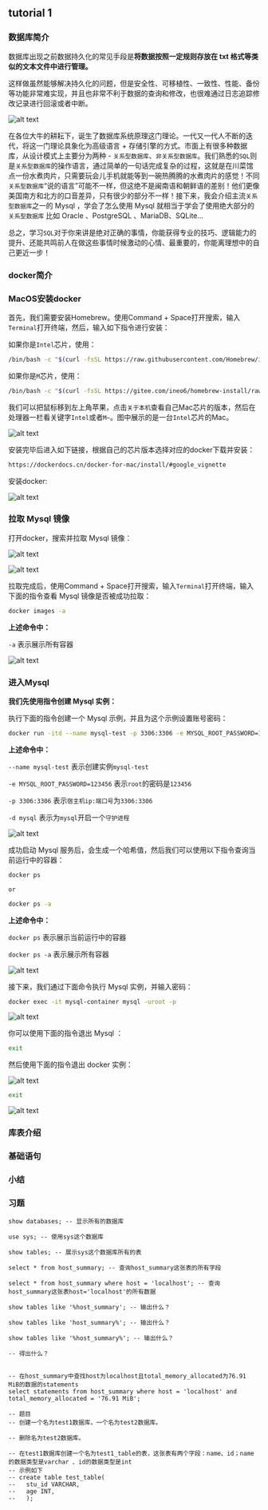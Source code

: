 ## tutorial 1
###  数据库简介
数据库出现之前数据持久化的常见手段是**将数据按照一定规则存放在 txt 格式等类似的文本文件中进行管理。**

这样做虽然能够解决持久化的问题，但是安全性、可移植性、一致性、性能、备份等功能非常难实现，并且也非常不利于数据的查询和修改，也很难通过日志追踪修改记录进行回滚或者中断。

![alt text](pic_1.png)

在各位大牛的耕耘下，诞生了数据库系统原理这门理论。一代又一代人不断的迭代，将这一门理论具象化为高级语言 + 存储引擎的方式。市面上有很多种数据库，从设计模式上主要分为两种 - `关系型数据库`、`非关系型数据库`。我们熟悉的`SQL`则是`关系型数据库`的操作语言，通过简单的一句话完成复杂的过程，这就是在川菜馆点一份水煮肉片，只需要玩会儿手机就能等到一碗热腾腾的水煮肉片的感觉！不同`关系型数据库`“说的语言”可能不一样，但这绝不是闽南语和朝鲜语的差别！他们更像美国南方和北方的口音差异，只有很少的部分不一样！接下来，我会介绍主流`关系型数据库`之一的 Mysql ，学会了怎么使用 Mysql 就相当于学会了使用绝大部分的 `关系型数据库` 比如 Oracle 、PostgreSQL 、MariaDB、SQLite... 

总之，学习`SQL`对于你来讲是绝对正确的事情，你能获得专业的技巧、逻辑能力的提升、还能共鸣前人在做这些事情时候激动的心情、最重要的，你能离理想中的自己更近一步！

###  docker简介
###  MacOS安装docker
首先，我们需要安装Homebrew。使用Command + Space打开搜索，输入`Terminal`打开终端，然后，输入如下指令进行安装：

如果你是`Intel`芯片，使用：

```bash
/bin/bash -c "$(curl -fsSL https://raw.githubusercontent.com/Homebrew/install/HEAD/install.sh)"
```

如果你是`M`芯片，使用：

```bash
/bin/bash -c "$(curl -fsSL https://gitee.com/ineo6/homebrew-install/raw/master/install.sh)"
```

我们可以把鼠标移到左上角苹果，点击`关于本机`查看自己Mac芯片的版本，然后在处理器一栏看关键字`Intel`或者`M~`。图中展示的是一台`Intel`芯片的Mac。

![alt text](image.png)

安装完毕后进入如下链接，根据自己的芯片版本选择对应的docker下载并安装：

```bash
https://dockerdocs.cn/docker-for-mac/install/#google_vignette
```

安装docker:

![alt text](image-1.png)

###  拉取 Mysql 镜像

打开docker，搜索并拉取 Mysql 镜像：

![alt text](image-2.png)

![alt text](image-3.png)

拉取完成后，使用Command + Space打开搜索，输入`Terminal`打开终端，输入下面的指令查看 Mysql 镜像是否被成功拉取：

```bash
docker images -a
```

**上述命令中：**

`-a` 表示展示所有容器

![alt text](image-6.png)

###  进入Mysql

**我们先使用指令创建 Mysql 实例：**

执行下面的指令创建一个 Mysql 示例，并且为这个示例设置账号密码：

```bash
docker run -itd --name mysql-test -p 3306:3306 -e MYSQL_ROOT_PASSWORD=123456 mysql
```

**上述命令中：**

`--name mysql-test` 表示创建实例`mysql-test` 

`-e MYSQL_ROOT_PASSWORD=123456` 表示`root`的密码是`123456`

`-p 3306:3306` 表示`宿主机ip:端口号`为`3306:3306`

`-d mysql` 表示为`mysql`开启一个`守护进程`

![alt text](image-8.png)

成功启动 Mysql 服务后，会生成一个哈希值，然后我们可以使用以下指令查询当前运行中的容器：

```bash
docker ps

or

docker ps -a
```
**上述命令中：**

`docker ps` 表示展示当前运行中的容器

`docker ps -a` 表示展示所有容器

![alt text](image-7.png)

接下来，我们通过下面命令执行 Mysql 实例，并输入密码：

```bash
docker exec -it mysql-container mysql -uroot -p
```

![alt text](image-13.png)

你可以使用下面的指令退出 Mysql ：

```bash
exit
```

然后使用下面的指令退出 docker 实例：

![alt text](image-11.png)

```bash
exit
```

![alt text](image-12.png)
###  库表介绍
###  基础语句
###  小结
###  习题
```mysql
show databases; -- 显示所有的数据库

use sys; -- 使用sys这个数据库

show tables; -- 展示sys这个数据库所有的表

select * from host_summary; -- 查询host_summary这张表的所有字段

select * from host_summary where host = 'localhost'; -- 查询host_summary这张表host='localhost'的所有数据

show tables like '%host_summary'; -- 输出什么？

show tables like 'host_summary%'; -- 输出什么？

show tables like '%host_summary%'; -- 输出什么？

-- 得出什么？


-- 在host_summary中查找host为localhost且total_memory_allocated为76.91 MiB的数据的statements
select statements from host_summary where host = 'localhost' and total_memory_allocated = '76.91 MiB';

-- 题目
-- 创建一个名为test1数据库，一个名为test2数据库。

-- 删除名为test2数据库。

-- 在test1数据库创建一个名为test1_table的表，这张表有两个字段：name、id；name的数据类型是varchar 、id的数据类型是int
-- 示例如下
-- create table test_table(
--   stu_id VARCHAR,
--   age INT,
--   );
```
